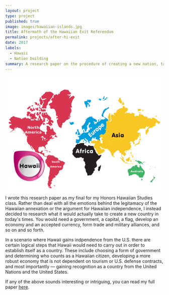 ```yaml
---
layout: project
type: project
published: true
image: images/hawaiian-islands.jpg
title: Aftermath of the Hawaiian Exit Referendum
permalink: projects/after-hi-exit
date: 2017
labels:
  - Hawaii
  - Nation building
summary: A research paper on the procedure of creating a new nation, taken from the perspective of a fictional newly-independent Hawaii.
---
```


<img class="ui medium left floated image" src="../images/hawaii-world.png">

I wrote this research paper as my final for my Honors Hawaiian Studies class. Rather than deal with all the emotions behind the legitamacy of the Hawaiian annexation or the argument for Hawaiian independence, I instead decided to research what it would actually take to create a new country in today's times. You would need a government, a capital, a flag, develop an economy and an accepted currency, form trade and military alliances, and so on and so forth.

In a scenario where Hawaii gains indpendence from the U.S. there are certain logical steps that Hawaii would need to carry out in order to establish itself as a country. These include choosing a form of government and determining who counts as a Hawaiian citizen, developing a more robust economy that is not dependent on tourism or U.S. defense contracts, and most importantly — gaining recognition as a country from the United Nations and the United States.

If any of the above sounds interesting or intriguing, you can read my full paper <a href="https://gdoc.pub/doc/e/2PACX-1vRB-zOjAJlhKVKr9Qg5w1adrkox5kbuexL74KmmpCixgx6V6K3VDkA1yiHITE_EPAv5FqFMyBrniv86">here</a>.
